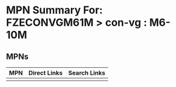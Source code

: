 



# MPN Summary For: FZECONVGM61M > con-vg : M6-10M

## MPNs
  

|MPN|Direct Links|Search Links|
| :--- | :--- | :--- |
||||
